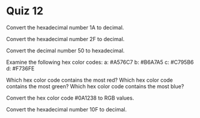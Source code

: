 # Quiz 12

Convert the hexadecimal number 1A to decimal.

Convert the hexadecimal number 2F to decimal.

Convert the decimal number 50 to hexadecimal.

Examine the following hex color codes:
a: #A576C7 b: #B6A7A5 c: #C795B6 d: #F736FE

Which hex color code contains the most red?
Which hex color code contains the most green?
Which hex color code contains the most blue?

Convert the hex color code #0A1238 to RGB values.

Convert the hexadecimal number 10F to decimal.
